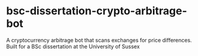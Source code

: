 # bsc-dissertation-crypto-arbitrage-bot
A cryptocurrency arbitrage bot that scans exchanges for price differences. Built for a BSc dissertation at the University of Sussex
